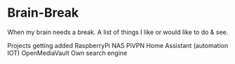 # Brain-Break
When my brain needs a break. A list of things I like or would like to do &amp; see.

Projects getting added
RaspberryPi NAS
PiVPN
Home Assistant (automation IOT)
OpenMediaVault
Own search engine
